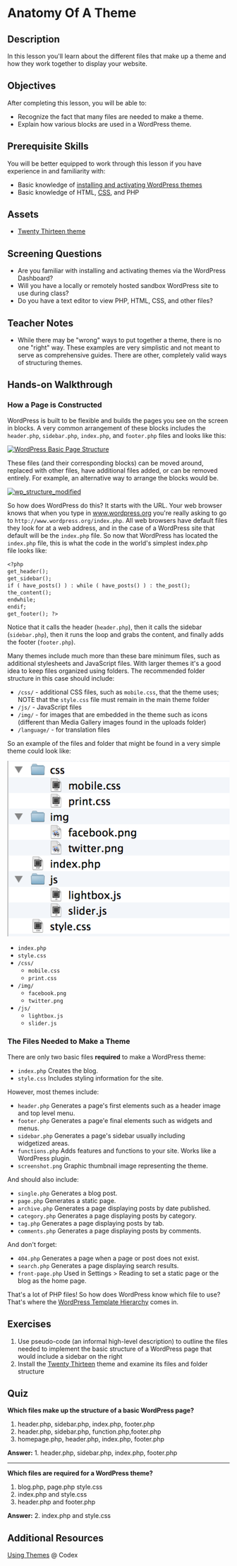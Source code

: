 # Anatomy Of A Theme

## Description

In this lesson you'll learn about the different files that make up a theme and how they work together to display your website.

## Objectives

After completing this lesson, you will be able to:

*   Recognize the fact that many files are needed to make a theme.
*   Explain how various blocks are used in a WordPress theme.

## Prerequisite Skills

You will be better equipped to work through this lesson if you have experience in and familiarity with:

*   Basic knowledge of [installing and activating WordPress themes](https://make.wordpress.org/training/handbook/user-lessons/choosing-and-installing-a-theme/)
*   Basic knowledge of HTML, [CSS](https://make.wordpress.org/training/handbook/theme-school/intro-to-css/), and PHP

## Assets

*   [Twenty Thirteen theme](http://wordpress.org/themes/twentythirteen)

## Screening Questions

*   Are you familiar with installing and activating themes via the WordPress Dashboard?
*   Will you have a locally or remotely hosted sandbox WordPress site to use during class?
*   Do you have a text editor to view PHP, HTML, CSS, and other files?

## Teacher Notes

*   While there may be "wrong" ways to put together a theme, there is no one "right" way. These examples are very simplistic and not meant to serve as comprehensive guides. There are other, completely valid ways of structuring themes.

## Hands-on Walkthrough

### How a Page is Constructed

WordPress is built to be flexible and builds the pages you see on the screen in blocks. A very common arrangement of these blocks includes the `header.php`, `sidebar.php`, `index.php`, and `footer.php` files and looks like this: 

[![WordPress Basic Page Structure](http://make.wordpress.org/training/files/2014/07/wordpress-basic-structure-1024x791.png)](http://make.wordpress.org/training/files/2014/07/wordpress-basic-structure.png) 

These files (and their corresponding blocks) can be moved around, replaced with other files, have additional files added, or can be removed entirely. For example, an alternative way to arrange the blocks would be. 

[![wp_structure_modified](https://make.wordpress.org/training/files/2014/10/wp_structure_modified-1024x791.jpg)](https://make.wordpress.org/training/files/2014/10/wp_structure_modified.jpg) 

So how does WordPress do this? It starts with the URL. Your web browser knows that when you type in www.wordpress.org you're really asking to go to `http://www.wordpress.org/index.php`. All web browsers have default files they look for at a web address, and in the case of a WordPress site that default will be the `index.php` file. So now that WordPress has located the `index.php` file, this is what the code in the world's simplest index.php file looks like: 

```
<?php 
get_header(); 
get_sidebar(); 
if ( have_posts() ) : while ( have_posts() ) : the_post(); 
the_content(); 
endwhile; 
endif; 
get_footer(); ?> 
```

Notice that it calls the header (`header.php`), then it calls the sidebar (`sidebar.php`), then it runs the loop and grabs the content, and finally adds the footer (`footer.php`). 

Many themes include much more than these bare minimum files, such as additional stylesheets and JavaScript files. With larger themes it's a good idea to keep files organized using folders. The recommended folder structure in this case should include:

*   `/css/` - additional CSS files, such as `mobile.css`, that the theme uses; NOTE that the `style.css` file must remain in the main theme folder
*   `/js/` - JavaScript files
*   `/img/` - for images that are embedded in the theme such as icons (different than Media Gallery images found in the uploads folder)
*   `/language/` - for translation files

So an example of the files and folder that might be found in a very simple theme could look like: 

![A Theme's Files and Folders Tree Chart](/images/theme-folders-and-files.png)

*   `index.php`
*   `style.css`
*   `/css/`
    *   `mobile.css`
    *   `print.css`
*   ``/img/``
    *   `facebook.png`
    *   `twitter.png`
*   `/js/`
    *   `lightbox.js`
    *   `slider.js`

### The Files Needed to Make a Theme

There are only two basic files **required** to make a WordPress theme:

*   `index.php` Creates the blog.
*   `style.css` Includes styling information for the site.

However, most themes include:

*   `header.php` Generates a page's first elements such as a header image and top level menu.
*   `footer.php` Generates a page'e final elements such as widgets and menus.
*   `sidebar.php` Generates a page's sidebar usually including widgetized areas.
*   `functions.php` Adds features and functions to your site. Works like a WordPress plugin.
*   `screenshot.png` Graphic thumbnail image representing the theme.

And should also include:

*   `single.php` Generates a blog post.
*   `page.php` Generates a static page.
*   `archive.php` Generates a page displaying posts by date published.
*   `category.php` Generates a page displaying posts by category.
*   `tag.php` Generates a page displaying posts by tab.
*   `comments.php` Generates a page displaying posts by comments.

And don't forget:

*   `404.php` Generates a page when a page or post does not exist.
*   `search.php` Generates a page displaying search results.
*   `front-page.php` Used in Settings > Reading to set a static page or the blog as the home page.

That's a lot of PHP files! So how does WordPress know which file to use? That's where the [WordPress Template Hierarchy](https://github.com/wptrainingteam/template-hierarchy) comes in.

## Exercises

1.  Use pseudo-code (an informal high-level description) to outline the files needed to implement the basic structure of a WordPress page that would include a sidebar on the right
2.  Install the [Twenty Thirteen](http://wordpress.org/themes/twentythirteen) theme and examine its files and folder structure

## Quiz

**Which files make up the structure of a basic WordPress page?**

1.  header.php, sidebar.php, index.php, footer.php
2.  header.php, sidebar.php, function.php,footer.php
3.  homepage.php, header.php, index.php, footer.php

**Answer:** 1\. header.php, sidebar.php, index.php, footer.php

* * *

**Which files are **required** for a WordPress theme?**

1.  blog.php, page.php style.css
2.  index.php and style.css
3.  header.php and footer.php

**Answer:** 2\. index.php and style.css

## Additional Resources

[Using Themes](https://codex.wordpress.org/Using_Themes) @ Codex
